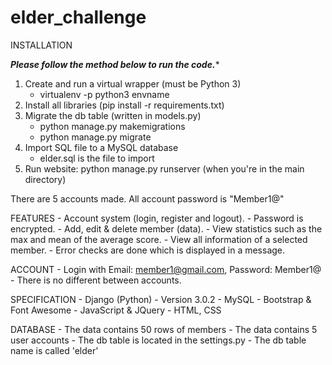 # elder_challenge

INSTALLATION

*************Please follow the method below to run the code.**************

1) Create and run a virtual wrapper (must be Python 3)
	- virtualenv -p python3 envname
2) Install all libraries (pip install -r requirements.txt)
3) Migrate the db table (written in models.py)
	- python manage.py makemigrations
	- python manage.py migrate
4) Import SQL file to a MySQL database
	- elder.sql is the file to import
5) Run website: python manage.py runserver (when you're in the main directory)

There are 5 accounts made. All account password is "Member1@"



FEATURES
	- Account system (login, register and logout).
		- Password is encrypted.
	- Add, edit & delete member (data).
	- View statistics such as the max and mean of the average score.
	- View all information of a selected member.
	- Error checks are done which is displayed in a message.


ACCOUNT
	- Login with Email: member1@gmail.com, Password: Member1@
	- There is no different between accounts.


SPECIFICATION
	- Django (Python) - Version 3.0.2
	- MySQL
	- Bootstrap & Font Awesome
	- JavaScript & JQuery
	- HTML, CSS


DATABASE
	- The data contains 50 rows of members
	- The data contains 5 user accounts
	- The db table is located in the settings.py
		- The db table name is called 'elder'
